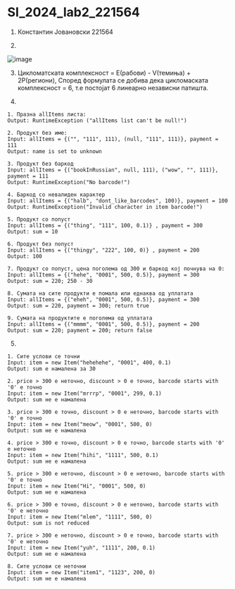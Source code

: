 # SI_2024_lab2_221564
1. Константин Јовановски 221564

2.
![image](https://github.com/aiko7/SI_2024_lab2_221564/assets/115356535/929de866-611d-467a-b117-ca5fd2ec27e7)

3. Цикломатската комплексност = E(рабови) - V(темиња) + 2P(региони), Според формулата се добива дека цикломаската комплексност = 6, т.е постојат 6 линеарно независни патишта.

4.

    1. Празна allItems листа:
    Output: RuntimeException ("allItems list can't be null!")

    2. Продукт без име:
    Input: allItems = {("", "111", 111), (null, "111", 111)}, payment = 111
    Output: name is set to unknown

    3. Продукт без баркод
    Input: allItems = {("bookInRussian", null, 111), ("wow", "", 111)}, payment = 111
    Output: RuntimeException("No barcode!")

    4. Баркод со невалиден карактер
    Input: allItems = {("halb", "dont_like_barcodes", 100)}, payment = 100
    Output: RuntimeException("Invalid character in item barcode!")

    5. Продукт со попуст
    Input: allItems = {("thing", "111", 100, 0.1)} , payment = 300
    Output: sum = 10

    6. Продукт без попуст
    Input: allItems = {("thingy", "222", 100, 0)} , payment = 200 
    Output: 100
  
    7. Продукт со попуст, цена поголема од 300 и баркод кој почнува на 0:
    Input: allItems = {("hehe", "0001", 500, 0.5)}, payment = 300
    Output: sum = 220; 250 - 30

    8. Сумата на сите продукти е помала или еднаква од уплатата
    Input: allItems = {("eheh", "0001", 500, 0.5)}, payment = 300
    Output: sum = 220, payment = 300; return true

    9. Сумата на продуктите е поголема од уплатата
    Input: allItems = {("mmmm", "0001", 500, 0.5)}, payment = 200
    Output: sum = 220; payment = 200; return false

5.

    1. Сите услови се точни
    Input: item = new Item("hehehehe", "0001", 400, 0.1)
    Output: sum е намалена за 30

    2. price > 300 е неточно, discount > 0 е точно, barcode starts with '0' е точно
    Input: item = new Item("mrrrp", "0001", 299, 0.1)
    Output: sum не е намалена

    3. price > 300 е точно, discount > 0 е неточно, barcode starts with '0' е точно
    Input: item = new Item("meow", "0001", 500, 0)
    Output: sum не е намалена

    4. price > 300 е точно, discount > 0 е точно, barcode starts with '0' е неточно
    Input: item = new Item("hihi", "1111", 500, 0.1)
    Output: sum не е намалена

    5. price > 300 е неточно, discount > 0 е неточно, barcode starts with '0' е точно
    Input: item = new Item("Hi", "0001", 500, 0)
    Output: sum не е намалена

    6. price > 300 е точно, discount > 0 е неточно, barcode starts with '0' е неточно
    Input: item = new Item("mlem", "1111", 500, 0)
    Output: sum is not reduced

    7. price > 300 е неточно, discount > 0 е точно, barcode starts with '0' е неточно
    Input: item = new Item("yuh", "1111", 200, 0.1)
    Output: sum не е намалена

    8. Сите услови се неточни
    Input: item = new Item("item1", "1123", 200, 0)
    Output: sum не е намалена
